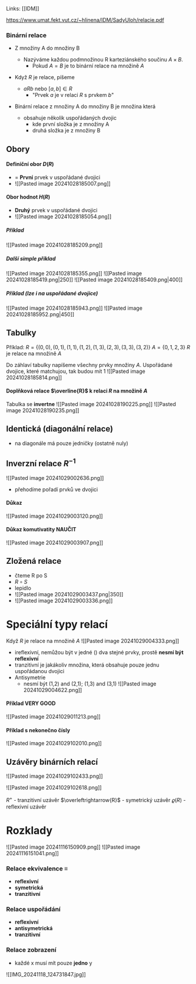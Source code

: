 Links: [[IDM]]

https://www.umat.fekt.vut.cz/~hlinena/IDM/SadyUloh/relacie.pdf
### Binární relace
- Z množiny A do množiny B
	- Nazýváme každou podmnožinou R karteziánského součinu $A \times B$.
		- Pokud $A = B$ je to binární relace na množině $A$
- Když $R$ je relace, píšeme 
	- $aRb$ nebo $[a,b] \in R$
		- "Prvek $a$ je v relaci $R$ s prvkem $b$"

- Binární relace z množiny A do množiny B je množina která
	- obsahuje několik uspořádaných dvojic
		- kde první složka je z množiny A
		- druhá složka je z množiny B
		
## Obory
#### Definiční obor $D(R)$
- = **První** prvek v uspořádané dvojici
- ![[Pasted image 20241028185007.png]]

#### Obor hodnot $H(R)$
- **Druhý** prvek v uspořádané dvojici
- ![[Pasted image 20241028185054.png]]

##### Příklad
![[Pasted image 20241028185209.png]]

##### Další simple příklad
![[Pasted image 20241028185355.png]]
![[Pasted image 20241028185419.png|250]]
![[Pasted image 20241028185409.png|400]]

##### Příklad (lze i na uspořádané dvojice)
![[Pasted image 20241028185943.png]]
![[Pasted image 20241028185952.png|450]]

## Tabulky
Příklad: 
$R = \{(0, 0), (0, 1), (1, 1), (1, 2), (1, 3), (2, 3), (3, 3), (3, 2)\}$
$A = \{0, 1, 2, 3\}$
$R$ je relace na množině $A$

Do záhlaví tabulky napíšeme všechny prvky množiny $A$. 
Uspořádané dvojice, které matchujou, tak budou mít 1
![[Pasted image 20241028185814.png]]

#### Doplňková relace $\overline{R}$ k relaci $R$ na množině $A$
Tabulka se **invertne**
![[Pasted image 20241028190225.png]]
![[Pasted image 20241028190235.png]]

## Identická (diagonální relace)
- na diagonále má pouze jedničky (ostatně nuly)

## Inverzní relace $R^{-1}$
![[Pasted image 20241029002636.png]]
- přehodíme pořadí prvků ve dvojici
#### Důkaz
![[Pasted image 20241029003120.png]]

#### Důkaz komutivatity NAUČIT
![[Pasted image 20241029003907.png]]

## Zložená relace 
- čteme R po S
- $R \circ S$
- lepidlo
- ![[Pasted image 20241029003437.png|350]]
- ![[Pasted image 20241029003336.png]]

# Speciální typy relací
Když $R$ je relace na množině $A$
![[Pasted image 20241029004333.png]]
- ireflexivní, nemůžou být v jedné () dva stejné prvky, prostě **nesmí být reflexivní**
- tranzitivní je jakákoliv množina, která obsahuje pouze jednu uspořádanou dvojici
- Antisymetrie
	- nesmí být (1,2) and (2,1); (1,3) and (3,1)
![[Pasted image 20241029004622.png]]

#### Příklad VERY GOOD
![[Pasted image 20241029011213.png]]

#### Příklad s nekonečno čísly
![[Pasted image 20241029102010.png]]

## Uzávěry binárních relací
![[Pasted image 20241029102433.png]]

![[Pasted image 20241029102618.png]]

$R^+$ - tranzitivní uzávěr
$\overleftrightarrow{R}$ - symetrický uzávěr
$\varrho(R)$ - reflexivní uzávěr

# Rozklady
![[Pasted image 20241116150909.png]]
![[Pasted image 20241116151041.png]]

### Relace ekvivalence $\equiv$
- **reflexivní**
- **symetrická**
- **tranzitivní**

### Relace uspořádání
- **reflexivní**
- **antisymetrická**
- **tranzitivní**

### Relace zobrazení 
- každé x musí mít pouze **jedno** y

![[IMG_20241118_124731847.jpg]]